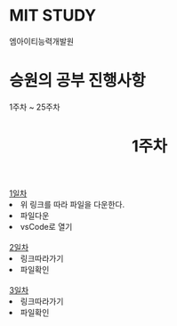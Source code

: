 <!DOCTYPE html>
<html>
<h1>MIT STUDY</h1>
<p>엠아이티능력개발원</p>
<h1>승원의 공부 진행사항</h1>
<p>1주차 ~ 25주차</p>
</html>

<!DOCTYPE html>
<html>
	<header>
		<h1>1주차</h1>
	</header>
	<body>
    <a id="raw-url" href="https://github.com/dogsdays123/testMIT/blob/main/1week/web/1day/%EA%B8%B0%EC%B4%88%EC%84%A4%EB%AA%85.html">1일차</a>
		<main class="1일차">
			<section id="heading">
				<li>위 링크를 따라 파일을 다운한다.</li>
				<li>파일다운</li>
				<li>vsCode로 열기</li>
			</section>
	</body>
			<br>
	<div>
	<a id="2days-url" href="https://github.com/dogsdays123/testMIT/blob/main/1week/web/2day/%EA%B8%B0%EC%B4%88%EC%84%A4%EB%AA%852.html">2일차</a>
			<li>링크따라가기</li>
			<li>파일확인</li>
	</div>
			<br>
	<div>
		<a id="3days-url" href="https://github.com/dogsdays123/testMIT/blob/main/1week/web/3day/%EA%B8%B0%EC%B4%88%EC%84%A4%EB%AA%853.html">3일차</a>
			<li>링크따라가기</li>
			<li>파일확인</li>
	</div>
			<br>
</html>
